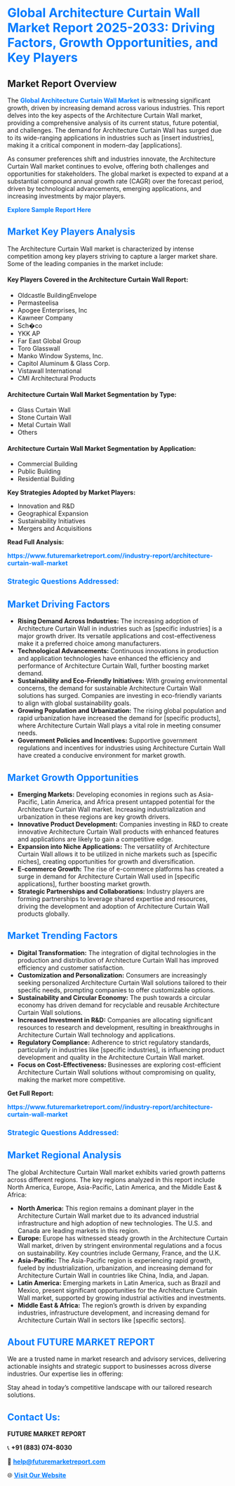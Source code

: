 <h1 style="color: #007BFF;">Global Architecture Curtain Wall Market Report 2025-2033: Driving Factors, Growth Opportunities, and Key Players</h1>

<section id="overview">
<h2>Market Report Overview</h2>
<p>The <a href="https://www.futuremarketreport.com//industry-report/architecture-curtain-wall-market" style="color: #007BFF; text-decoration: none;"><strong>Global Architecture Curtain Wall Market</strong></a> is witnessing significant growth, driven by increasing demand across various industries. This report delves into the key aspects of the Architecture Curtain Wall market, providing a comprehensive analysis of its current status, future potential, and challenges. The demand for Architecture Curtain Wall has surged due to its wide-ranging applications in industries such as [insert industries], making it a critical component in modern-day [applications].</p>
<p>As consumer preferences shift and industries innovate, the Architecture Curtain Wall market continues to evolve, offering both challenges and opportunities for stakeholders. The global market is expected to expand at a substantial compound annual growth rate (CAGR) over the forecast period, driven by technological advancements, emerging applications, and increasing investments by major players.</p>
</section>

<section id="overview">
<p><a href="https://www.futuremarketreport.com//request-sample/reportId=55241" style="color: #007BFF; text-decoration: none;"><strong>Explore Sample Report Here</strong></a></p>
</section>

<section id="key-players">
<h2 style="color: #007BFF;">Market Key Players Analysis</h2>
<p>The Architecture Curtain Wall market is characterized by intense competition among key players striving to capture a larger market share. Some of the leading companies in the market include:</p>
<h4>Key Players Covered in the Architecture Curtain Wall Report:</h4>
<ul><li>Oldcastle BuildingEnvelope</li><li>Permasteelisa</li><li>Apogee Enterprises, Inc</li><li>Kawneer Company</li><li>Sch�co</li><li>YKK AP</li><li>Far East Global Group</li><li>Toro Glasswall</li><li>Manko Window Systems, Inc.</li><li>Capitol Aluminum &amp; Glass Corp.</li><li>Vistawall International</li><li>CMI Architectural Products</li></ul>
<h4>Architecture Curtain Wall Market Segmentation by Type:</h4>
<ul><li>Glass Curtain Wall</li><li>Stone Curtain Wall</li><li>Metal Curtain Wall</li><li>Others</li></ul>

<h4>Architecture Curtain Wall Market Segmentation by Application:</h4>
<ul><li>Commercial Building</li><li>Public Building</li><li>Residential Building</li></ul>
<p><strong>Key Strategies Adopted by Market Players:</strong></p>
<ul>
<li>Innovation and R&D</li>
<li>Geographical Expansion</li>
<li>Sustainability Initiatives</li>
<li>Mergers and Acquisitions</li>
</ul>
</section>

<section>
<p><strong>Read Full Analysis: </strong></p><a href="https://www.futuremarketreport.com//industry-report/architecture-curtain-wall-market" style="color: #007BFF; text-decoration: none;"><strong>https://www.futuremarketreport.com//industry-report/architecture-curtain-wall-market</strong></a>
<h3 style="color: #007BFF;">Strategic Questions Addressed:</h3>
</section>

<section id="driving-factors">
<h2 style="color: #007BFF;">Market Driving Factors</h2>
<ul>
<li><strong>Rising Demand Across Industries:</strong> The increasing adoption of Architecture Curtain Wall in industries such as [specific industries] is a major growth driver. Its versatile applications and cost-effectiveness make it a preferred choice among manufacturers.</li>
<li><strong>Technological Advancements:</strong> Continuous innovations in production and application technologies have enhanced the efficiency and performance of Architecture Curtain Wall, further boosting market demand.</li>
<li><strong>Sustainability and Eco-Friendly Initiatives:</strong> With growing environmental concerns, the demand for sustainable Architecture Curtain Wall solutions has surged. Companies are investing in eco-friendly variants to align with global sustainability goals.</li>
<li><strong>Growing Population and Urbanization:</strong> The rising global population and rapid urbanization have increased the demand for [specific products], where Architecture Curtain Wall plays a vital role in meeting consumer needs.</li>
<li><strong>Government Policies and Incentives:</strong> Supportive government regulations and incentives for industries using Architecture Curtain Wall have created a conducive environment for market growth.</li>
</ul>
</section>

<section id="growth-opportunities">
<h2 style="color: #007BFF;">Market Growth Opportunities</h2>
<ul>
<li><strong>Emerging Markets:</strong> Developing economies in regions such as Asia-Pacific, Latin America, and Africa present untapped potential for the Architecture Curtain Wall market. Increasing industrialization and urbanization in these regions are key growth drivers.</li>
<li><strong>Innovative Product Development:</strong> Companies investing in R&D to create innovative Architecture Curtain Wall products with enhanced features and applications are likely to gain a competitive edge.</li>
<li><strong>Expansion into Niche Applications:</strong> The versatility of Architecture Curtain Wall allows it to be utilized in niche markets such as [specific niches], creating opportunities for growth and diversification.</li>
<li><strong>E-commerce Growth:</strong> The rise of e-commerce platforms has created a surge in demand for Architecture Curtain Wall used in [specific applications], further boosting market growth.</li>
<li><strong>Strategic Partnerships and Collaborations:</strong> Industry players are forming partnerships to leverage shared expertise and resources, driving the development and adoption of Architecture Curtain Wall products globally.</li>
</ul>
</section>

<section id="trending-factors">
<h2 style="color: #007BFF;">Market Trending Factors</h2>
<ul>
<li><strong>Digital Transformation:</strong> The integration of digital technologies in the production and distribution of Architecture Curtain Wall has improved efficiency and customer satisfaction.</li>
<li><strong>Customization and Personalization:</strong> Consumers are increasingly seeking personalized Architecture Curtain Wall solutions tailored to their specific needs, prompting companies to offer customizable options.</li>
<li><strong>Sustainability and Circular Economy:</strong> The push towards a circular economy has driven demand for recyclable and reusable Architecture Curtain Wall solutions.</li>
<li><strong>Increased Investment in R&D:</strong> Companies are allocating significant resources to research and development, resulting in breakthroughs in Architecture Curtain Wall technology and applications.</li>
<li><strong>Regulatory Compliance:</strong> Adherence to strict regulatory standards, particularly in industries like [specific industries], is influencing product development and quality in the Architecture Curtain Wall market.</li>
<li><strong>Focus on Cost-Effectiveness:</strong> Businesses are exploring cost-efficient Architecture Curtain Wall solutions without compromising on quality, making the market more competitive.</li>
</ul>
</section>

<section>
<p><strong>Get Full Report: </strong></p><a href="https://www.futuremarketreport.com//industry-report/architecture-curtain-wall-market" style="color: #007BFF; text-decoration: none;"><strong>https://www.futuremarketreport.com//industry-report/architecture-curtain-wall-market</strong></a>
<h3 style="color: #007BFF;">Strategic Questions Addressed:</h3>
</section>


<section id="regional-analysis">
<h2 style="color: #007BFF;">Market Regional Analysis</h2>
<p>The global Architecture Curtain Wall market exhibits varied growth patterns across different regions. The key regions analyzed in this report include North America, Europe, Asia-Pacific, Latin America, and the Middle East & Africa:</p>
<ul>
<li><strong>North America:</strong> This region remains a dominant player in the Architecture Curtain Wall market due to its advanced industrial infrastructure and high adoption of new technologies. The U.S. and Canada are leading markets in this region.</li>
<li><strong>Europe:</strong> Europe has witnessed steady growth in the Architecture Curtain Wall market, driven by stringent environmental regulations and a focus on sustainability. Key countries include Germany, France, and the U.K.</li>
<li><strong>Asia-Pacific:</strong> The Asia-Pacific region is experiencing rapid growth, fueled by industrialization, urbanization, and increasing demand for Architecture Curtain Wall in countries like China, India, and Japan.</li>
<li><strong>Latin America:</strong> Emerging markets in Latin America, such as Brazil and Mexico, present significant opportunities for the Architecture Curtain Wall market, supported by growing industrial activities and investments.</li>
<li><strong>Middle East & Africa:</strong> The region’s growth is driven by expanding industries, infrastructure development, and increasing demand for Architecture Curtain Wall in sectors like [specific sectors].</li>
</ul>
</section>

<footer>
<h2 style="color: #007BFF;">About FUTURE MARKET REPORT</h2>
<p>We are a trusted name in market research and advisory services, delivering actionable insights and strategic support to businesses across diverse industries. Our expertise lies in offering:</p>

<p>Stay ahead in today’s competitive landscape with our tailored research solutions.</p>

<h2 style="color: #007BFF;">Contact Us:</h2>
<p><strong>FUTURE MARKET REPORT</strong></p>
<p>📞 <strong>+91 (883) 074-8030</strong></p>
<p>📧 <strong><a href="mailto:help@futuremarketreport.com" style="color: #007BFF;">help@futuremarketreport.com</a></strong></p>
<p>🌐 <strong><a href="https://www.futuremarketreport.com/" style="color: #007BFF;">Visit Our Website</a></strong></p>
</footer>